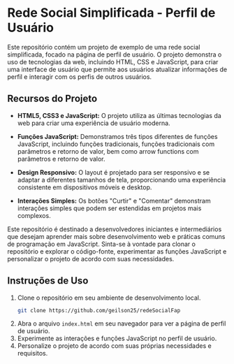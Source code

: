 # Rede Social Simplificada - Perfil de Usuário

Este repositório contém um projeto de exemplo de uma rede social simplificada, focado na página de perfil de usuário. O projeto demonstra o uso de tecnologias da web, incluindo HTML, CSS e JavaScript, para criar uma interface de usuário que permite aos usuários atualizar informações de perfil e interagir com os perfis de outros usuários.

## Recursos do Projeto

- **HTML5, CSS3 e JavaScript:** O projeto utiliza as últimas tecnologias da web para criar uma experiência de usuário moderna.

- **Funções JavaScript:** Demonstramos três tipos diferentes de funções JavaScript, incluindo funções tradicionais, funções tradicionais com parâmetros e retorno de valor, bem como arrow functions com parâmetros e retorno de valor.

- **Design Responsivo:** O layout é projetado para ser responsivo e se adaptar a diferentes tamanhos de tela, proporcionando uma experiência consistente em dispositivos móveis e desktop.

- **Interações Simples:** Os botões "Curtir" e "Comentar" demonstram interações simples que podem ser estendidas em projetos mais complexos.

Este repositório é destinado a desenvolvedores iniciantes e intermediários que desejam aprender mais sobre desenvolvimento web e práticas comuns de programação em JavaScript. Sinta-se à vontade para clonar o repositório e explorar o código-fonte, experimentar as funções JavaScript e personalizar o projeto de acordo com suas necessidades.

## Instruções de Uso

1. Clone o repositório em seu ambiente de desenvolvimento local.
   ```bash
   git clone https://github.com/geilson25/redeSocialFap
3. Abra o arquivo `index.html` em seu navegador para ver a página de perfil de usuário.
4. Experimente as interações e funções JavaScript no perfil de usuário.
5. Personalize o projeto de acordo com suas próprias necessidades e requisitos.
